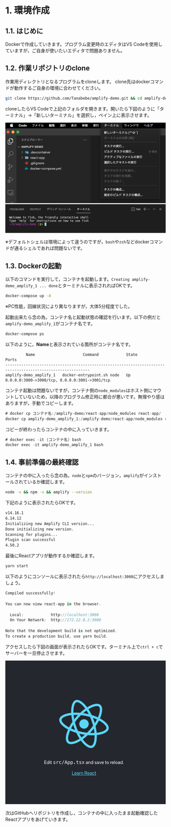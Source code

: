 # 1. 環境作成

## 1.1. はじめに

Dockerで作成していきます。プログラム変更時のエディタはVS Codeを使用していますが，ご自身が使いたいエディタで問題ありません。

## 1.2. 作業リポジトリのclone

作業用ディレクトリとなるプログラムをcloneします。
clone先はdockerコマンドが動作するご自身の環境に合わせてください。

```sh
git clone https://github.com/Tanabebe/amplify-demo.git && cd amplify-demo
```

cloneしたらVS Codeで上記のフォルダを開きます。開いたら下図のように「ターミナル」→「新しいターミナル」を選択し，ペイン上に表示させます。

![](./img/2021-05-12-10-44-52.png)
![](./img/2021-05-12-10-47-59.png)

※デフォルトシェルは環境によって違うのですが，`bash`や`zsh`などdockerコマンドが通るシェルであれば問題ないです。

## 1.3. Dockerの起動

以下のコマンドを実行して，コンテナを起動します。`Creating amplify-demo_amplify_1 ... done`とターミナルに表示されればOKです。

```sh
docker-compose up -d
```

※PC性能，回線状況により異なりますが，大体5分程度でした。

起動出来たら念の為，コンテナ名と起動状態の確認を行います。以下の例だと`amplify-demo_amplify_1`がコンテナ名です。

```sh
docker-compose ps
```

以下のように，**Name**と表示されている箇所がコンテナ名です。

```
         Name                     Command            State                       Ports                     
-----------------------------------------------------------------------------------------------------------
amplify-demo_amplify_1   docker-entrypoint.sh node   Up      0.0.0.0:3000->3000/tcp, 0.0.0.0:3001->3001/tcp
```

コンテナ起動は問題ないですが，コンテナ側の`node_modules`はホスト側にマウントしていないため，以降のプログラム修正時に都合が悪いです。無理やり感はありますが，手動でコピーします。

```csharp
# docker cp コンテナ名:/amplify-demo/react-app/node_modules react-app/
docker cp amplify-demo_amplify_1:/amplify-demo/react-app/node_modules react-app/
```

コピーが終わったらコンテナの中に入っていきます。

```csharp
# docker exec -it {コンテナ名} bash 
docker exec -it amplify-demo_amplify_1 bash
```

## 1.4. 事前準備の最終確認

コンテナの中に入ったら念の為，`node`と`npm`のバージョン，`amplify`がインストールされているか確認します。

```sh
node -v && npm -v && amplify --version
```

下記のように表示されたらOKです。

```sh
v14.16.1
6.14.12
Initializing new Amplify CLI version...
Done initializing new version.
Scanning for plugins...
Plugin scan successful
4.50.2
```

最後にReactアプリが動作するか確認します。

```sh
yarn start
```

以下のようにコンソールに表示されたら`http://localhost:3000`にアクセスしましょう。

```csharp
Compiled successfully!

You can now view react-app in the browser.

  Local:            http://localhost:3000
  On Your Network:  http://172.22.0.2:3000

Note that the development build is not optimized.
To create a production build, use yarn build.
```

アクセスしたら下図の画面が表示されたらOKです。ターミナル上で`ctrl + c`でサーバーを一旦停止させます。

![](./img/2021-05-05-23-42-02.png)


次はGitHubへリポジトリを作成し，コンテナの中に入ったまま起動確認したReactアプリをあげていきます。
